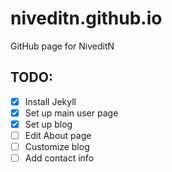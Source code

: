 # niveditn.github.io
GitHub page for NiveditN

## TODO:
- [x] Install Jekyll
- [x] Set up main user page
- [x] Set up blog
- [ ] Edit About page
- [ ] Customize blog
- [ ] Add contact info
